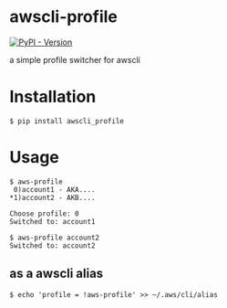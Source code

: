 # awscli-profile

[![PyPI - Version](https://img.shields.io/pypi/v/awscli-profile)](https://pypi.org/project/awscli-profile/)


a simple profile switcher for awscli

# Installation

```shell
$ pip install awscli_profile
```

# Usage

```shell
$ aws-profile
 0)account1 - AKA....
*1)account2 - AKB....

Choose profile: 0
Switched to: account1
```

```
$ aws-profile account2
Switched to: account2
```

## as a awscli alias

```shell
$ echo 'profile = !aws-profile' >> ~/.aws/cli/alias
```